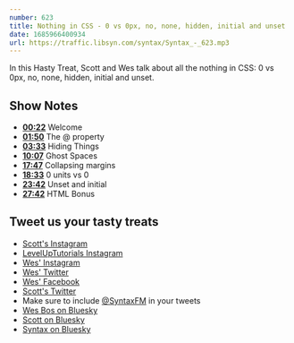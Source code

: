 ```yaml
---
number: 623
title: Nothing in CSS - 0 vs 0px, no, none, hidden, initial and unset
date: 1685966400934
url: https://traffic.libsyn.com/syntax/Syntax_-_623.mp3
---
```


In this Hasty Treat, Scott and Wes talk about all the nothing in CSS: 0 vs 0px, no, none, hidden, initial and unset.

## Show Notes

* **[00:22](#t=00:22)** Welcome
* **[01:50](#t=01:50)** The @ property
* **[03:33](#t=03:33)** Hiding Things
* **[10:07](#t=10:07)** Ghost Spaces
* **[17:47](#t=17:47)** Collapsing margins
* **[18:33](#t=18:33)** 0 units vs 0
* **[23:42](#t=23:42)** Unset and initial
* **[27:42](#t=27:42)** HTML Bonus

## Tweet us your tasty treats

* [Scott's Instagram](https://www.instagram.com/stolinski/)
* [LevelUpTutorials Instagram](https://www.instagram.com/LevelUpTutorials/)
* [Wes' Instagram](https://www.instagram.com/wesbos/)
* [Wes' Twitter](https://twitter.com/wesbos)
* [Wes' Facebook](https://www.facebook.com/wesbos.developer)
* [Scott's Twitter](https://twitter.com/stolinski)
* Make sure to include [@SyntaxFM](https://twitter.com/SyntaxFM) in your tweets
* [Wes Bos on Bluesky](https://bsky.app/profile/syntax.fm/wesbos.com)
* [Scott on Bluesky](https://bsky.app/profile/tolin.ski)
* [Syntax on Bluesky](https://bsky.app/profile/syntax.fm)
